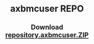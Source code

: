 <h1 align="center">axbmcuser REPO</h1>
<h2 align="center">Download<br><a href="https://github.com/axbmcuser/_repo/raw/master/repository.axbmcuser.zip" id="download">repository.axbmcuser.ZIP</a></h1>
